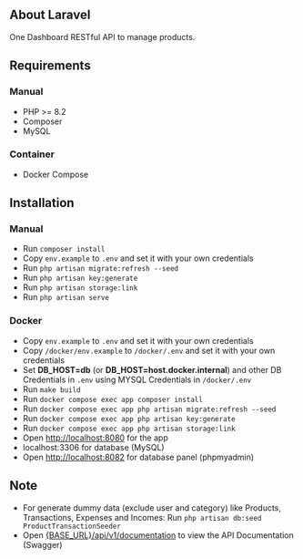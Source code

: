 ## About Laravel

One Dashboard RESTful API to manage products.

## Requirements

### Manual

- PHP >= 8.2
- Composer
- MySQL

### Container

- Docker Compose


## Installation

### Manual

- Run `composer install`
- Copy `env.example` to `.env` and set it with your own credentials
- Run `php artisan migrate:refresh --seed`
- Run `php artisan key:generate`
- Run `php artisan storage:link`
- Run `php artisan serve`

### Docker

- Copy `env.example` to `.env` and set it with your own credentials
- Copy `/docker/env.example` to `/docker/.env` and set it with your own credentials
- Set **DB_HOST=db** (or **DB_HOST=host.docker.internal**) and other DB Credentials in `.env` using MYSQL Credentials in `/docker/.env`
- Run `make build`
- Run `docker compose exec app composer install`
- Run `docker compose exec app php artisan migrate:refresh --seed`
- Run `docker compose exec app php artisan key:generate`
- Run `docker compose exec app php artisan storage:link`
- Open [http://localhost:8080](http://localhost:8080) for the app
- localhost:3306 for database (MySQL)
- Open [http://localhost:8082](http://localhost:8082) for database panel (phpmyadmin)

## Note

- For generate dummy data (exclude user and category) like Products, Transactions, Expenses and Incomes: Run `php artisan db:seed ProductTransactionSeeder`
- Open [{BASE_URL}/api/v1/documentation](http://localhost:8080/api/v1/documentation) to view the API Documentation (Swagger)
